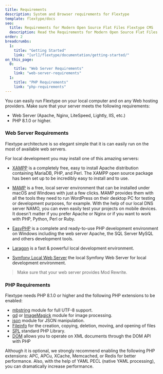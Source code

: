 ```yaml
---
title: Requirements
description: System and Browser requirements for Flextype
template: flextype/docs  
seo:
  title: Requirements for Modern Open Source Flat Files Flextype CMS
  description: Read the Requirements for Modern Open Source Flat Files Flextype CMS
order: 2
breadcrumbs:
  1:
    title: "Getting Started"
    link: "[url]/flextype/documentation/getting-started/"
on_this_page:
  0:
    title: "Web Server Requirements"
    link: "web-server-requirements"
  1:
    title: "PHP Requirements"
    link: "php-requirements"
---
```


You can easily run Flextype on your local computer and on any Web hosting providers. Make sure that your server meets the following requirements:

* Web Server (Apache, Nginx, LiteSpeed, Lightly, IIS, etc.)
* PHP 8.1.0 or higher.

### <a name="web-server-requirements"></a> Web Server Requirements

Flextype architecture is so elegant simple that it is can easily run on the most of available web servers.

For local development you may install one of this amazing servers:

* [XAMPP](https://www.apachefriends.org/index.html) is a completely free, easy to install Apache distribution containing MariaDB, PHP, and Perl. The XAMPP open source package has been set up to be incredibly easy to install and to use.

* [MAMP](https://www.mamp.info/mamp/mac/) is a free, local server environment that can be installed under macOS and Windows with just a few clicks. MAMP provides them with all the tools they need to run WordPress on their desktop PC for testing or development purposes, for example. With the help of our local DNS server NAMO, you can even easily test your projects on mobile devices. It doesn't matter if you prefer Apache or Nginx or if you want to work with PHP, Python, Perl or Ruby.

* [EasyPHP](https://www.easyphp.org) is a complete and ready-to-use PHP development environment on Windows including the web server Apache, the SQL Server MySQL and others development tools.

* [Laragon](https://laragon.org) is a fast & powerful local development environment.

* [Symfony Local Web Server](https://symfony.com/doc/current/setup/symfony_server.html) the local Symfony Web Server for local development environment.

> Make sure that your web server provides Mod Rewrite.

### <a name="php-requirements"></a> PHP Requirements

Flextype needs PHP 8.1.0 or higher and the following PHP extensions to be enabled:

- [mbstring](https://php.net/manual/book.mbstring.php) module for full UTF-8 support.
- [gd](https://php.net/manual/book.image.php) or [ImageMagick](https://php.net/manual/book.imagick.php) module for image processing.
- [json](https://php.net/manual/book.json.php) module for JSON manipulation.
- [Fileinfo](https://www.php.net/manual/book.fileinfo.php) for the creation, copying, deletion, moving, and opening of files
- [SPL](https://www.php.net/manual/book.spl.php) standard PHP Library.
- [DOM](https://www.php.net/manual/ru/class.domdocument.php) allows you to operate on XML documents through the DOM API with PHP

Although it is optional, we strongly recommend enabling the following PHP extensions: APC, APCu, XCache, Memcached, or Redis for better performance. Also, with the help of YAML PECL (native YAML processing), you can dramatically increase performance.
